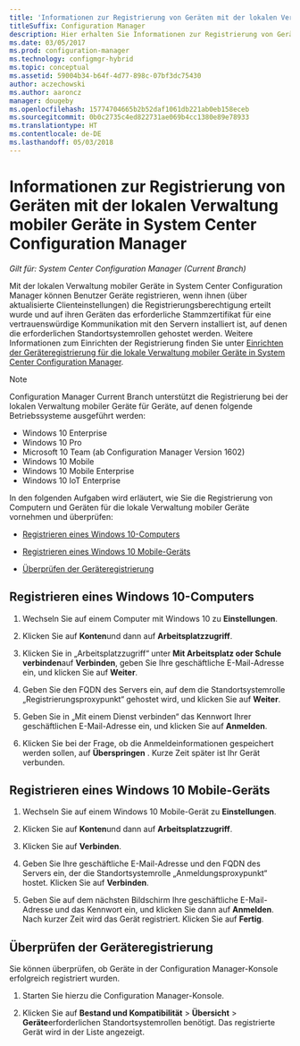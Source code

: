 ```yaml
---
title: 'Informationen zur Registrierung von Geräten mit der lokalen Verwaltung mobiler Geräteve '
titleSuffix: Configuration Manager
description: Hier erhalten Sie Informationen zur Registrierung von Geräten mit der lokalen Verwaltung mobiler Geräte in System Center Configuration Manager.
ms.date: 03/05/2017
ms.prod: configuration-manager
ms.technology: configmgr-hybrid
ms.topic: conceptual
ms.assetid: 59004b34-b64f-4d77-898c-07bf3dc75430
author: aczechowski
ms.author: aaroncz
manager: dougeby
ms.openlocfilehash: 15774704665b2b52daf1061db221ab0eb158eceb
ms.sourcegitcommit: 0b0c2735c4ed822731ae069b4cc1380e89e78933
ms.translationtype: HT
ms.contentlocale: de-DE
ms.lasthandoff: 05/03/2018
---
```

# <a name="how-users-enroll-devices-with-on-premises-mobile-device-management-in-system-center-configuration-manager"></a>Informationen zur Registrierung von Geräten mit der lokalen Verwaltung mobiler Geräte in System Center Configuration Manager

*Gilt für: System Center Configuration Manager (Current Branch)*

Mit der lokalen Verwaltung mobiler Geräte in System Center Configuration Manager können Benutzer Geräte registrieren, wenn ihnen (über aktualisierte Clienteinstellungen) die Registrierungsberechtigung erteilt wurde und auf ihren Geräten das erforderliche Stammzertifikat für eine vertrauenswürdige Kommunikation mit den Servern installiert ist, auf denen die erforderlichen Standortsystemrollen gehostet werden. Weitere Informationen zum Einrichten der Registrierung finden Sie unter [Einrichten der Geräteregistrierung für die lokale Verwaltung mobiler Geräte in System Center Configuration Manager](../../mdm/get-started/set-up-device-enrollment-on-premises-mdm.md).  

> [!NOTE]  
>  Configuration Manager Current Branch unterstützt die Registrierung bei der lokalen Verwaltung mobiler Geräte für Geräte, auf denen folgende Betriebssysteme ausgeführt werden:  
>   
> -  Windows 10 Enterprise  
> -   Windows 10 Pro  
> -   Microsoft 10 Team \(ab Configuration Manager Version 1602\)  
> -   Windows 10 Mobile  
> -   Windows 10 Mobile Enterprise
> -   Windows 10 IoT Enterprise   

In den folgenden Aufgaben wird erläutert, wie Sie die Registrierung von Computern und Geräten für die lokale Verwaltung mobiler Geräte vornehmen und überprüfen:  

-   [Registrieren eines Windows 10-Computers](#bkmk_enrollDesk)  

-   [Registrieren eines Windows 10 Mobile-Geräts](#bkmk_enrollMob)  

-   [Überprüfen der Geräteregistrierung](#bkmk_verify)  

##  <a name="bkmk_enrollDesk"></a> Registrieren eines Windows 10-Computers  

1.  Wechseln Sie auf einem Computer mit Windows 10 zu **Einstellungen**.  

2.  Klicken Sie auf **Konten**und dann auf **Arbeitsplatzzugriff**.  

3.  Klicken Sie in „Arbeitsplatzzugriff“ unter **Mit Arbeitsplatz oder Schule verbinden**auf **Verbinden**, geben Sie Ihre geschäftliche E-Mail-Adresse ein, und klicken Sie auf **Weiter**.  

4.  Geben Sie den FQDN des Servers ein, auf dem die Standortsystemrolle „Registrierungsproxypunkt“ gehostet wird, und klicken Sie auf **Weiter**.  

5.  Geben Sie in „Mit einem Dienst verbinden“ das Kennwort Ihrer geschäftlichen E-Mail-Adresse ein, und klicken Sie auf **Anmelden**.  

6.  Klicken Sie bei der Frage, ob die Anmeldeinformationen gespeichert werden sollen, auf **Überspringen** . Kurze Zeit später ist Ihr Gerät verbunden.  

##  <a name="bkmk_enrollMob"></a> Registrieren eines Windows 10 Mobile-Geräts  

1.  Wechseln Sie auf einem Windows 10 Mobile-Gerät zu **Einstellungen**.  

2.  Klicken Sie auf **Konten**und dann auf **Arbeitsplatzzugriff**.  

3.  Klicken Sie auf **Verbinden**.  

4.  Geben Sie Ihre geschäftliche E-Mail-Adresse und den FQDN des Servers ein, der die Standortsystemrolle „Anmeldungsproxypunkt“ hostet. Klicken Sie auf **Verbinden**.  

5.  Geben Sie auf dem nächsten Bildschirm Ihre geschäftliche E-Mail-Adresse und das Kennwort ein, und klicken Sie dann auf **Anmelden**. Nach kurzer Zeit wird das Gerät registriert. Klicken Sie auf **Fertig**.  

##  <a name="bkmk_verify"></a> Überprüfen der Geräteregistrierung  
 Sie können überprüfen, ob Geräte in der Configuration Manager-Konsole erfolgreich registriert wurden.  

1.  Starten Sie hierzu die Configuration Manager-Konsole.  

2.  Klicken Sie auf **Bestand und Kompatibilität** > **Übersicht** > **Geräte**erforderlichen Standortsystemrollen benötigt. Das registrierte Gerät wird in der Liste angezeigt.  
